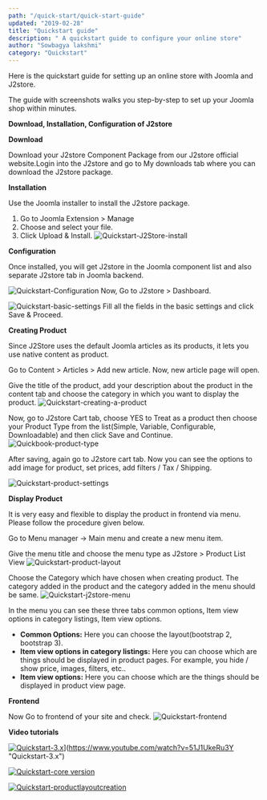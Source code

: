 ```yaml
---
path: "/quick-start/quick-start-guide"
updated: "2019-02-28"
title: "Quickstart guide"
description: " A quickstart guide to configure your online store"
author: "Sowbagya lakshmi"
category: "Quickstart"
---
```


Here is the quickstart guide for setting up an online store with Joomla and J2store.

The guide with screenshots walks you step-by-step to set up your Joomla shop within minutes.

**Download, Installation, Configuration of J2store**

**Download**

Download your J2store Component Package from our J2store official website.Login into the J2store and go to My downloads tab where you can download the J2store package.

**Installation**

Use the Joomla installer to install the J2store package.

1. Go to Joomla Extension > Manage
2. Choose and select your file.
3. Click Upload & Install.
![Quickstart-J2Store-install](../../images/quick-start/Quickstart-guide/Quickstart-j2store-install.png)

**Configuration**

Once installed, you will get J2store in the Joomla component list and also separate J2store tab in Joomla backend.

![Quickstart-Configuration](../../images/quick-start/Quickstart-guide/Quickstart-J2Store-component.png)
Now, Go to J2store > Dashboard.

![Quickstart-basic-settings](../../images/quick-start/Quickstart-guide/Quickstart-basic-setttings.png)
Fill all the fields in the basic settings and click Save & Proceed.


**Creating Product**

Since J2Store uses the default Joomla articles as its products, it lets you use native content as product.

Go to Content > Articles > Add new article. Now, new article page will open.

Give the title of the product, add your description about the product in the content tab and choose the category in which you want to display the product.
![Quickstart-creating-a-product](../../images/quick-start/Quickstart-guide/Quickstart-Creating-product.png)

Now, go to J2store Cart tab, choose YES to Treat as a product then choose your Product Type from the list(Simple, Variable, Configurable, Downloadable) and then click Save and Continue.
![Quickbook-product-type](../../images/quick-start/Quickstart-guide/Quickstart-product-type.png)

After saving, again go to J2store cart tab. Now you can see the options to add image for product, set prices, add filters / Tax / Shipping.

![Quickstart-product-settings](../../images/quick-start/Quickstart-guide/Quickstart-product-setting.png)

**Display Product**

It is very easy and flexible to display the product in frontend via menu. Please follow the procedure given below.

Go to Menu manager -> Main menu and create a new menu item.

Give the menu title and choose the menu type as J2store > Product List View
![Quickstart-product-layout](../../images/quick-start/Quickstart-guide/Quickstart-product-layout.png)

Choose the Category which have chosen when creating product. The category added in the product and the category added in the menu should be same.
![Quickstart-j2store-menu](../../images/quick-start/Quickstart-guide/Quickstart-j2store-menu.png)

In the menu you can see these three tabs common options, Item view options in category listings, Item view options.

- **Common Options:** 
       Here you can choose the layout(bootstrap 2, bootstrap 3).
- **Item view options in category listings:** 
       Here you can choose which are things should be displayed in product pages. For example, you hide / show price, images, filters, etc..
- **Item view options:**
       Here you can choose which are the things should be displayed in product view page.


**Frontend**

Now Go to frontend of your site and check.
![Quickstart-frontend](../../images/quick-start/Quickstart-guide/Quickstart-guide.png)

**Video tutorials**

[![Quickstart-3.x](https://img.youtube.com/vi/51J1UkeRu3Y/0.jpg)](https://youtu.be/6H0ATsatLr4)](https://www.youtube.com/watch?v=51J1UkeRu3Y "Quickstart-3.x")

[![Quickstart-core version](https://img.youtube.com/vi/51J1UkeRu3Y/0.jpg)](https://www.youtube.com/watch?v=SOEhlo7woJc "Quickstart-Core version of J2Store")

[![Quickstart-productlayoutcreation](https://img.youtube.com/vi/51J1UkeRu3Y/0.jpg)](https://www.youtube.com/watch?v=HramUPmnTZ4 "Quickstart- Creating a product layout")

